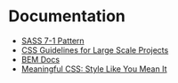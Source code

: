 # Documentation

- [SASS 7-1 Pattern](https://gist.github.com/rveitch/84cea9650092119527bc)
- [CSS Guidelines for Large Scale Projects](https://github.com/chris-pearce/css-guidelines#state-hooks)
- [BEM Docs](http://getbem.com/naming/)
- [Meaningful CSS: Style Like You Mean It](https://alistapart.com/article/meaningful-css-style-like-you-mean-it/)
